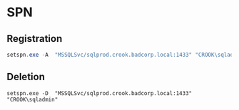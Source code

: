 # SPN

## Registration

```csharp
setspn.exe -A  "MSSQLSvc/sqlprod.crook.badcorp.local:1433" "CROOK\sqladmin"
```

## Deletion

```text
setspn.exe -D  "MSSQLSvc/sqlprod.crook.badcorp.local:1433" "CROOK\sqladmin"
```

